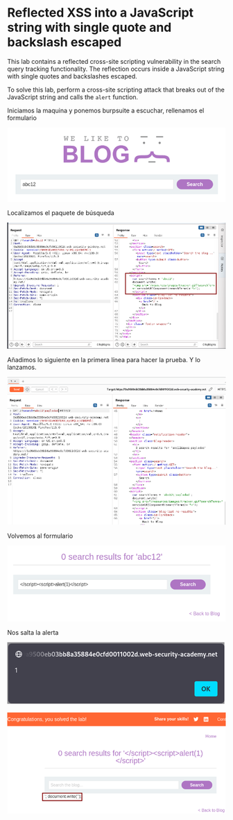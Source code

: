 # Reflected XSS into a JavaScript string with single quote and backslash escaped

This lab contains a reflected cross-site scripting 
vulnerability in the search query tracking functionality. The reflection
 occurs inside a JavaScript string with single quotes and backslashes 
escaped.

To solve this lab, perform a cross-site scripting attack that breaks out of the JavaScript string and calls the `alert` function.

Iniciamos la maquina y ponemos burpsuite a escuchar, rellenamos el formulario

![image.png](image.png)

Localizamos el paquete de búsqueda 

![image.png](image%201.png)

Añadimos lo siguiente en la primera línea para hacer la prueba. Y lo lanzamos.

![image.png](image%202.png)

Volvemos al formulario

![image.png](image%203.png)

Nos salta la alerta

![image.png](image%204.png)

![image.png](image%205.png)